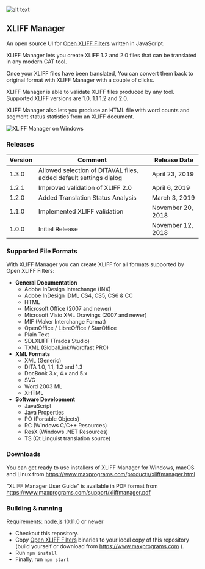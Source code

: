 ![alt text](https://maxprograms.com/images/openxliff_s.png "Open Xliff Filters")

## XLIFF Manager

An open source UI for 
[Open XLIFF Filters](https://github.com/rmraya/OpenXLIFF) written in JavaScript.

XLIFF Manager lets you create XLIFF 1.2 and 2.0 files that can be translated in any modern CAT tool.

Once your XLIFF files have been translated, You can convert them back to original format with XLIFF Manager with a couple of clicks.

XLIFF Manager is able to validate XLIFF files produced by any tool. Supported XLIFF versions are 1.0, 1.1 1.2 and 2.0.

XLIFF Manager also lets you produce an HTML file with word counts and segment status statistics from an XLIFF document.

![XLIFF Manager on Windows](https://www.maxprograms.com/images/XliffManager1.png)
### Releases

Version | Comment | Release Date
--------|---------|-------------
1.3.0 | Allowed selection of DITAVAL files, added default settings dialog | April 23, 2019
1.2.1 | Improved validation of XLIFF 2.0 | April 6, 2019
1.2.0 | Added Translation Status Analysis | March 3, 2019
1.1.0 | Implemented XLIFF validation| November 20, 2018
1.0.0 | Initial Release | November 12, 2018

### Supported File Formats

With XLIFF Manager you can create XLIFF for all formats supported by Open XLIFF Filters:

- **General Documentation**
  - Adobe InDesign Interchange (INX)
  - Adobe InDesign IDML CS4, CS5, CS6 & CC
  - HTML
  - Microsoft Office (2007 and newer)
  - Microsoft Visio XML Drawings (2007 and newer)
  - MIF (Maker Interchange Format)
  - OpenOffice / LibreOffice / StarOffice
  - Plain Text
  - SDLXLIFF (Trados Studio)
  - TXML (GlobalLink/Wordfast PRO)   
- **XML Formats**
  - XML (Generic)
  - DITA 1.0, 1.1, 1.2 and 1.3
  - DocBook 3.x, 4.x and 5.x
  - SVG
  - Word 2003 ML
  - XHTML 
- **Software Development**
  - JavaScript
  - Java Properties
  - PO (Portable Objects)
  - RC (Windows C/C++ Resources)
  - ResX (Windows .NET Resources)
  - TS (Qt Linguist translation source)

### Downloads

You can get ready to use installers of XLIFF Manager for Windows, macOS and Linux from https://www.maxprograms.com/products/xliffmanager.html

"XLIFF Manager User Guide" is available in PDF format from https://www.maxprograms.com/support/xliffmanager.pdf 

### Building & running

Requirements: 
[node.js](https://nodejs.org) 10.11.0 or newer

- Checkout this repository.
- Copy [Open XLIFF Filters](https://github.com/rmraya/OpenXLIFF) binaries to your local copy of this repository (build yourself or download from https://www.maxprograms.com ).
- Run `npm install`
- Finally, run `npm start`



